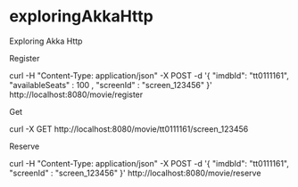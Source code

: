 # exploringAkkaHttp
Exploring Akka Http

Register

curl -H "Content-Type: application/json" -X POST -d '{
"imdbId": "tt0111161",
"availableSeats" : 100 ,
"screenId" : "screen_123456"
}' http://localhost:8080/movie/register



Get

curl -X GET http://localhost:8080/movie/tt0111161/screen_123456


Reserve

curl -H "Content-Type: application/json" -X POST -d '{
"imdbId": "tt0111161",
"screenId" : "screen_123456"
}' http://localhost:8080/movie/reserve
